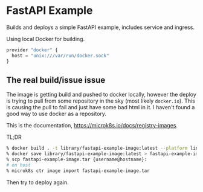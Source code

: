 # FastAPI Example

Builds and deploys a simple FastAPI example, includes service and ingress.

Using local Docker for building.

```javascript
provider "docker" {
  host = "unix:///var/run/docker.sock"
}
```

## The real build/issue issue

The image is getting build and pushed to docker locally, however the deploy is trying to pull from some repository in the sky (most likely `docker.io`). This is causing the pull to fail and just have some bad html in it. I haven't found a good way to use docker as a repository.

This is the documentation, <https://microk8s.io/docs/registry-images>.

TL;DR

```bash
% docker build . -t library/fastapi-example-image:latest --platform linux/arm64 # check your deployment platform
% docker save library/fastapi-example-image:latest > fastapi-example-image.tar
% scp fastapi-example-image.tar {username@hostname}:
# on host
% microk8s ctr image import fastapi-example-image.tar
```

Then try to deploy again.
